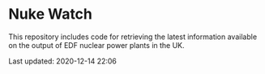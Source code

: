 # Nuke Watch

This repository includes code for retrieving the latest information available on the output of EDF nuclear power plants in the UK.

Last updated: 2020-12-14 22:06